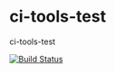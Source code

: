 # ci-tools-test
ci-tools-test

[![Build Status](https://travis-ci.org/amazingguni/ci-tools-test.svg?branch=master)](https://travis-ci.org/amazingguni/ci-tools-test)
